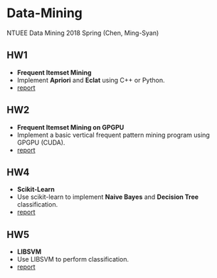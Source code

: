 # Data-Mining
NTUEE Data Mining 2018 Spring (Chen, Ming-Syan)

## HW1 
- **Frequent Itemset Mining**
- Implement **Apriori** and **Eclat** using C++ or Python.
- [report](https://github.com/ss900405twtw/Data-Mining/blob/master/hw1/report.pdf)
## HW2 
- **Frequent Itemset Mining on GPGPU**
- Implement a basic vertical frequent pattern mining program using GPGPU (CUDA).
- [report](https://github.com/ss900405twtw/Data-Mining/blob/master/hw2/report.pdf)
## HW4
- **Scikit-Learn**
- Use scikit-learn to implement **Naive Bayes** and **Decision Tree** classification.
- [report](https://github.com/ss900405twtw/Data-Mining/blob/master/hw4/report.pdf)
## HW5
- **LIBSVM**
- Use LIBSVM to perform classification.
- [report](https://github.com/ss900405twtw/Data-Mining/blob/master/hw5/report.pdf)
 
